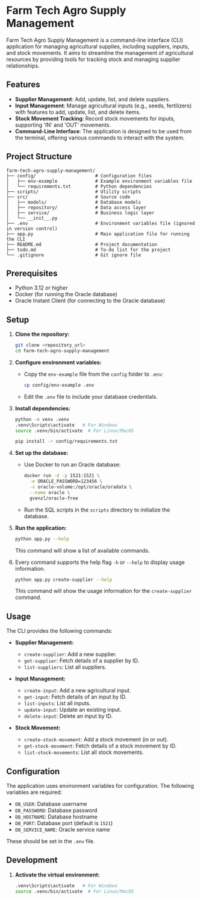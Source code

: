 
# Farm Tech Agro Supply Management

Farm Tech Agro Supply Management is a command-line interface (CLI) application for managing agricultural supplies, including suppliers, inputs, and stock movements. It aims to streamline the management of agricultural resources by providing tools for tracking stock and managing supplier relationships.

## Features

- **Supplier Management**: Add, update, list, and delete suppliers.
- **Input Management**: Manage agricultural inputs (e.g., seeds, fertilizers) with features to add, update, list, and delete items.
- **Stock Movement Tracking**: Record stock movements for inputs, supporting 'IN' and 'OUT' movements.
- **Command-Line Interface**: The application is designed to be used from the terminal, offering various commands to interact with the system.

## Project Structure

```
farm-tech-agro-supply-management/
├── config/                      # Configuration files
│   ├── env-example              # Example environment variables file
│   └── requirements.txt         # Python dependencies
├── scripts/                     # Utility scripts
├── src/                         # Source code
│   ├── models/                  # Database models
│   ├── repository/              # Data access layer
│   ├── service/                 # Business logic layer
│   └── __init__.py
├── .env                         # Environment variables file (ignored in version control)
├── app.py                       # Main application file for running the CLI
├── README.md                    # Project documentation
├── todo.md                      # To-do list for the project
└── .gitignore                   # Git ignore file
```

## Prerequisites

- Python 3.12 or higher
- Docker (for running the Oracle database)
- Oracle Instant Client (for connecting to the Oracle database)

## Setup

1. **Clone the repository:**

   ```bash
   git clone <repository_url>
   cd farm-tech-agro-supply-management
   ```

2. **Configure environment variables:**

   - Copy the `env-example` file from the `config` folder to `.env`:

     ```bash
     cp config/env-example .env
     ```

   - Edit the `.env` file to include your database credentials.

3. **Install dependencies:**

   ```bash
   python -m venv .venv
   .venv\Scripts\activate   # For Windows
   source .venv/bin/activate  # For Linux/MacOS

   pip install -r config/requirements.txt
   ```

4. **Set up the database:**

   - Use Docker to run an Oracle database:

     ```bash
     docker run -d -p 1521:1521 \
       -e ORACLE_PASSWORD=123456 \
       -v oracle-volume:/opt/oracle/oradata \
       --name oracle \
       gvenzl/oracle-free
     ```

   - Run the SQL scripts in the `scripts` directory to initialize the database.

5. **Run the application:**

   ```bash
   python app.py --help
   ```

   This command will show a list of available commands.
6. Every command supports the help flag `-h` or `--help` to display usage information.

   ```bash
   python app.py create-supplier --help
   ```

   This command will show the usage information for the `create-supplier` command.

## Usage

The CLI provides the following commands:

- **Supplier Management:**
  - `create-supplier`: Add a new supplier.
  - `get-supplier`: Fetch details of a supplier by ID.
  - `list-suppliers`: List all suppliers.

- **Input Management:**
  - `create-input`: Add a new agricultural input.
  - `get-input`: Fetch details of an input by ID.
  - `list-inputs`: List all inputs.
  - `update-input`: Update an existing input.
  - `delete-input`: Delete an input by ID.

- **Stock Movement:**
  - `create-stock-movement`: Add a stock movement (in or out).
  - `get-stock-movement`: Fetch details of a stock movement by ID.
  - `list-stock-movements`: List all stock movements.

## Configuration

The application uses environment variables for configuration. The following variables are required:

- `DB_USER`: Database username
- `DB_PASSWORD`: Database password
- `DB_HOSTNAME`: Database hostname
- `DB_PORT`: Database port (default is `1521`)
- `DB_SERVICE_NAME`: Oracle service name

These should be set in the `.env` file.

## Development

1. **Activate the virtual environment:**

   ```bash
   .venv\Scripts\activate   # For Windows
   source .venv/bin/activate  # For Linux/MacOS
   ```
